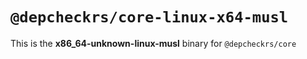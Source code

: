 # `@depcheckrs/core-linux-x64-musl`

This is the **x86_64-unknown-linux-musl** binary for `@depcheckrs/core`
